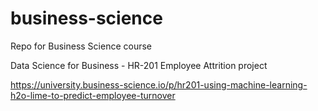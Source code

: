 # business-science
Repo for Business Science course 

Data Science for Business - HR-201 Employee Attrition project

https://university.business-science.io/p/hr201-using-machine-learning-h2o-lime-to-predict-employee-turnover
